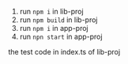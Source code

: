 1. run `npm i` in lib-proj  
2. run `npm build` in lib-proj  
3. run `npm i` in app-proj  
4. run `npn start` in app-proj  

the test code in index.ts of lib-proj  